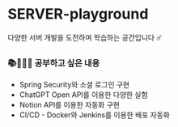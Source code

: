 # SERVER-playground
다양한 서버 개발을 도전하며 학습하는 공간입니다 ☄️

### 📚👩🏻‍💻 공부하고 싶은 내용
- Spring Security와 소셜 로그인 구현
- ChatGPT Open API를 이용한 다양한 실험
- Notion API를 이용한 자동화 구현
- CI/CD - Docker와 Jenkins를 이용한 배포 자동화
